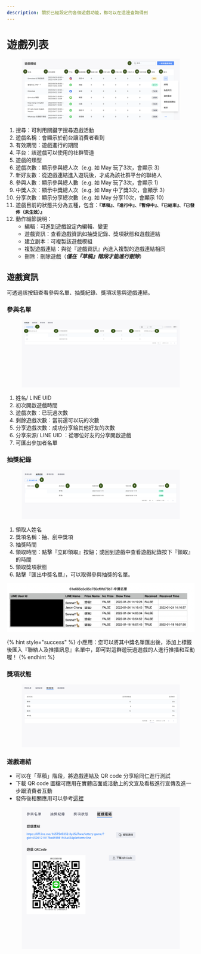 ```yaml
---
description: 關於已經設定的各個遊戲功能，都可以在這邊查詢得到
---
```


# 遊戲列表

<figure><img src="../../.gitbook/assets/截圖 2022-09-28 下午5.58.49.png" alt=""><figcaption></figcaption></figure>

1. 搜尋：可利用關鍵字搜尋遊戲活動
2. 遊戲名稱：會顯示於前台讓消費者看到
3. 有效期間：遊戲進行的期間
4. 平台：該遊戲可以使用的社群管道
5. 遊戲的類型
6. 遊戲次數：顯示參與總人次（e.g. 如 May 玩了3次，會顯示 3）
7. 新好友數：從遊戲連結進入遊玩後，才成為該社群平台的聯絡人
8. 參與人數：顯示參與總人數（e.g. 如 May 玩了3次，會顯示 1）
9. 中獎人次：顯示中獎總人次（e.g. 如 May 中了獎3次，會顯示 3）
10. 分享次數：顯示分享總次數（e.g. 如 May 分享10次，會顯示 10）
11. 遊戲目前的狀態共分為五種，包含：**`『草稿』、『進行中』、『暫停中』、『已結束』、『已發佈（未生效）』`**
12. 動作細節說明：
    * 編輯：可進到遊戲設定內編輯、變更
    * 遊戲資訊：查看遊戲資訊如抽獎記錄、獎項狀態和遊戲連結
    * 建立副本：可複製該遊戲模組
    * 複製遊戲連結：與從『遊戲資訊』內進入複製的遊戲連結相同
    * 刪除：刪除遊戲（_**僅在『草稿』階段才能進行刪除**_）

## 遊戲資訊

可透過該按鈕查看參與名單、抽獎紀錄、獎項狀態與遊戲連結。

### 參與名單

<figure><img src="../../.gitbook/assets/截圖 2023-11-08 下午4.23.33 (1).png" alt=""><figcaption></figcaption></figure>

1. 姓名/ LINE UID
2. 初次開啟遊戲時間
3. 遊戲次數：已玩過次數
4. 剩餘遊戲次數：當前還可以玩的次數
5. 分享遊戲次數：成功分享給其他好友的次數
6. 分享來源/ LINE UID ：從哪位好友的分享開啟遊戲
7. 可匯出參加者名單



### 抽獎紀錄

<figure><img src="../../.gitbook/assets/截圖 2023-11-08 下午4.35.15.png" alt=""><figcaption></figcaption></figure>

1. 領取人姓名
2. 獎項名稱：抽、刮中獎項
3. 抽獎時間
4. 領取時間：點擊『立即領取』按鈕；或回到遊戲中查看遊戲紀錄按下『領取』的時間
5. 領取獎項狀態
6. 點擊『匯出中獎名單』，可以取得參與抽獎的名單。

![](<../../.gitbook/assets/截圖 2022-01-24 下午5.06.32.png>)

{% hint style="success" %}
小應用：您可以將其中獎名單匯出後，添加上標籤後匯入『聯絡人及推播訊息』名單中，即可對這群遊玩過遊戲的人進行推播和互動喔！
{% endhint %}

### 獎項狀態

<figure><img src="../../.gitbook/assets/截圖 2023-11-08 下午4.34.43.png" alt=""><figcaption></figcaption></figure>

### 遊戲連結

* 可以在「草稿」階段，將遊戲連結及 QR code 分享給同仁進行測試
* 下載 QR code 圖檔可應用在實體店面或活動上的文宣及看板進行宣傳及進一步跟消費者互動
* 發佈後相關應用可以參考[這裡](you-xi-mo-zu-ying-yong.md)

<figure><img src="../../.gitbook/assets/截圖 2023-11-08 下午4.34.15.png" alt=""><figcaption></figcaption></figure>
